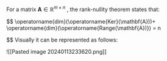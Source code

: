 For a matrix $\mathbf{A}\in \mathbb{R}^{m\times n}$ , the rank-nullity theorem states that:

$$
\operatorname{dim}(\operatorname{Ker}(\mathbf{A}))+ \operatorname{dim}(\operatorname{Range(\mathbf{A})}) = n 

$$
Visually it can be represented as follows:

![[Pasted image 20240113233620.png]]